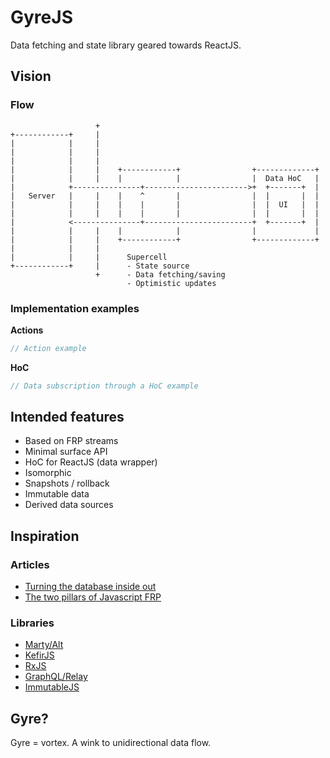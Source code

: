 # GyreJS
Data fetching and state library geared towards ReactJS. 

## Vision
### Flow
```
                   +                                                 
+------------+     |                                                 
|            |     |                                                 
|            |     |                                                 
|            |     |                                                 
|            |     |    +------------+                +-------------+
|            |     |    |            |                |  Data HoC   |
|            +---------------+----------------------->+  +-------+  |
|   Server   |     |    |    ^       |                |  |       |  |
|            |     |    |    |       |                |  |  UI   |  |
|            |     |    |    |       |                |  |       |  |
|            <---------------+------------------------+  +-------+  |
|            |     |    |            |                |             |
|            |     |    +------------+                +-------------+
|            |     |                                                 
|            |     |      Supercell                                  
+------------+     |      - State source                             
                   +      - Data fetching/saving
                          - Optimistic updates              
```

### Implementation examples
**Actions**
```javascript
// Action example
```

**HoC**
```javascript
// Data subscription through a HoC example
```

## Intended features
- Based on FRP streams
- Minimal surface API
- HoC for ReactJS (data wrapper) 
- Isomorphic
- Snapshots / rollback
- Immutable data
- Derived data sources

## Inspiration
### Articles
- [Turning the database inside out](http://blog.confluent.io/2015/03/04/turning-the-database-inside-out-with-apache-samza/)
- [The two pillars of Javascript FRP](https://medium.com/javascript-scene/the-two-pillars-of-javascript-pt-2-functional-programming-a63aa53a41a4)

### Libraries
- [Marty/Alt](http://alt.js.org)
- [KefirJS](http://www.kefirjs.org)
- [RxJS](https://github.com/Reactive-Extensions/RxJS)
- [GraphQL/Relay](https://gist.github.com/wincent/598fa75e22bdfa44cf47)
- [ImmutableJS](https://facebook.github.io/immutable-js/)
 
## Gyre?
Gyre = vortex. A wink to unidirectional data flow.

